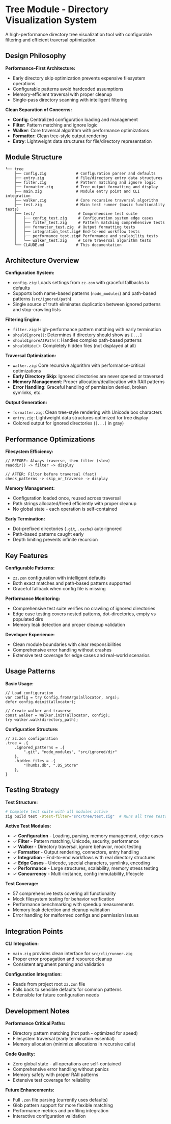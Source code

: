 # Tree Module - Directory Visualization System

A high-performance directory tree visualization tool with configurable filtering and efficient traversal optimization.

## Design Philosophy

**Performance-First Architecture:**
- Early directory skip optimization prevents expensive filesystem operations
- Configurable patterns avoid hardcoded assumptions
- Memory-efficient traversal with proper cleanup
- Single-pass directory scanning with intelligent filtering

**Clean Separation of Concerns:**
- **Config**: Centralized configuration loading and management
- **Filter**: Pattern matching and ignore logic  
- **Walker**: Core traversal algorithm with performance optimizations
- **Formatter**: Clean tree-style output rendering
- **Entry**: Lightweight data structures for file/directory representation

## Module Structure

```
└── tree
    ├── config.zig             # Configuration parser and defaults
    ├── entry.zig              # File/directory entry data structures
    ├── filter.zig             # Pattern matching and ignore logic
    ├── formatter.zig          # Tree output formatting and display
    ├── main.zig               # Module entry point and CLI integration
    ├── walker.zig             # Core recursive traversal algorithm
    ├── test.zig               # Main test runner (basic functionality tests)
    ├── test/                   # Comprehensive test suite
    │   ├── config_test.zig     # Configuration system edge cases
    │   ├── filter_test.zig     # Pattern matching comprehensive tests
    │   ├── formatter_test.zig  # Output formatting tests
    │   ├── integration_test.zig# End-to-end workflow tests
    │   ├── performance_test.zig# Performance and scalability tests
    │   └── walker_test.zig     # Core traversal algorithm tests
    └── CLAUDE.md              # This documentation
```

## Architecture Overview

**Configuration System:**
- `config.zig`: Loads settings from `zz.zon` with graceful fallbacks to defaults
- Supports both name-based patterns (`node_modules`) and path-based patterns (`src/ignored/path`)
- Single source of truth eliminates duplication between ignored patterns and stop-crawling lists

**Filtering Engine:**
- `filter.zig`: High-performance pattern matching with early termination
- `shouldIgnore()`: Determines if directory should show as `[...]`
- `shouldIgnoreAtPath()`: Handles complex path-based patterns
- `shouldHide()`: Completely hidden files (not displayed at all)

**Traversal Optimization:**
- `walker.zig`: Core recursive algorithm with performance-critical optimizations
- **Early Directory Skip**: Ignored directories are never opened or traversed
- **Memory Management**: Proper allocation/deallocation with RAII patterns
- **Error Handling**: Graceful handling of permission denied, broken symlinks, etc.

**Output Generation:**
- `formatter.zig`: Clean tree-style rendering with Unicode box characters
- `entry.zig`: Lightweight data structures optimized for tree display
- Colored output for ignored directories (`[...]` in gray)

## Performance Optimizations

**Filesystem Efficiency:**
```zig
// BEFORE: Always traverse, then filter (slow)
readdir() -> filter -> display

// AFTER: Filter before traversal (fast)  
check_patterns -> skip_or_traverse -> display
```

**Memory Management:**
- Configuration loaded once, reused across traversal
- Path strings allocated/freed efficiently with proper cleanup
- No global state - each operation is self-contained

**Early Termination:**
- Dot-prefixed directories (`.git`, `.cache`) auto-ignored
- Path-based patterns caught early
- Depth limiting prevents infinite recursion

## Key Features

**Configurable Patterns:**
- `zz.zon` configuration with intelligent defaults
- Both exact matches and path-based patterns supported
- Graceful fallback when config file is missing

**Performance Monitoring:**
- Comprehensive test suite verifies no crawling of ignored directories
- Edge case testing covers nested patterns, dot-directories, empty vs populated dirs
- Memory leak detection and proper cleanup validation

**Developer Experience:**
- Clean module boundaries with clear responsibilities  
- Comprehensive error handling without crashes
- Extensive test coverage for edge cases and real-world scenarios

## Usage Patterns

**Basic Usage:**
```zig
// Load configuration
var config = try Config.fromArgs(allocator, args);
defer config.deinit(allocator);

// Create walker and traverse
const walker = Walker.init(allocator, config);
try walker.walk(directory_path);
```

**Configuration Structure:**
```zig
// zz.zon configuration
.tree = .{
    .ignored_patterns = .{
        ".git", "node_modules", "src/ignored/dir"  
    },
    .hidden_files = .{
        "Thumbs.db", ".DS_Store"
    },
}
```

## Testing Strategy

**Test Structure:**
```bash
# Complete test suite with all modules active
zig build test -Dtest-filter="src/tree/test.zig"  # Runs all tree tests
```

**Active Test Modules:**
- ✓ **Configuration** - Loading, parsing, memory management, edge cases
- ✓ **Filter** - Pattern matching, Unicode, security, performance
- ✓ **Walker** - Directory traversal, ignore behavior, mock testing
- ✓ **Formatter** - Output rendering, connectors, entry handling
- ✓ **Integration** - End-to-end workflows with real directory structures
- ✓ **Edge Cases** - Unicode, special characters, symlinks, encoding
- ✓ **Performance** - Large structures, scalability, memory stress testing
- ✓ **Concurrency** - Multi-instance, config immutability, lifecycle

**Test Coverage:**
- 57 comprehensive tests covering all functionality
- Mock filesystem testing for behavior verification
- Performance benchmarking with speedup measurements
- Memory leak detection and cleanup validation
- Error handling for malformed configs and permission issues

## Integration Points

**CLI Integration:**
- `main.zig` provides clean interface for `src/cli/runner.zig`
- Proper error propagation and resource cleanup
- Consistent argument parsing and validation

**Configuration Integration:**
- Reads from project root `zz.zon` file
- Falls back to sensible defaults for common patterns
- Extensible for future configuration needs

## Development Notes

**Performance Critical Paths:**
- Directory pattern matching (hot path - optimized for speed)
- Filesystem traversal (early termination essential)
- Memory allocation (minimize allocations in recursive calls)

**Code Quality:**
- Zero global state - all operations are self-contained
- Comprehensive error handling without panics
- Memory safety with proper RAII patterns
- Extensive test coverage for reliability

**Future Enhancements:**
- Full `.zon` file parsing (currently uses defaults)
- Glob pattern support for more flexible matching
- Performance metrics and profiling integration
- Interactive configuration validation